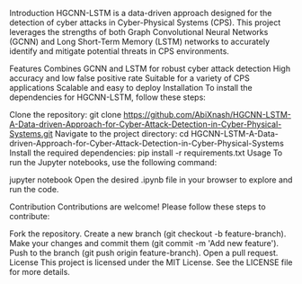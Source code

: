 Introduction
HGCNN-LSTM is a data-driven approach designed for the detection of cyber attacks in Cyber-Physical Systems (CPS). This project leverages the strengths of both Graph Convolutional Neural Networks (GCNN) and Long Short-Term Memory (LSTM) networks to accurately identify and mitigate potential threats in CPS environments.

Features
Combines GCNN and LSTM for robust cyber attack detection
High accuracy and low false positive rate
Suitable for a variety of CPS applications
Scalable and easy to deploy
Installation
To install the dependencies for HGCNN-LSTM, follow these steps:

Clone the repository:
git clone https://github.com/AbiXnash/HGCNN-LSTM-A-Data-driven-Approach-for-Cyber-Attack-Detection-in-Cyber-Physical-Systems.git
Navigate to the project directory:
cd HGCNN-LSTM-A-Data-driven-Approach-for-Cyber-Attack-Detection-in-Cyber-Physical-Systems
Install the required dependencies:
pip install -r requirements.txt
Usage
To run the Jupyter notebooks, use the following command:

jupyter notebook
Open the desired .ipynb file in your browser to explore and run the code.

Contribution
Contributions are welcome! Please follow these steps to contribute:

Fork the repository.
Create a new branch (git checkout -b feature-branch).
Make your changes and commit them (git commit -m 'Add new feature').
Push to the branch (git push origin feature-branch).
Open a pull request.
License
This project is licensed under the MIT License. See the LICENSE file for more details.
